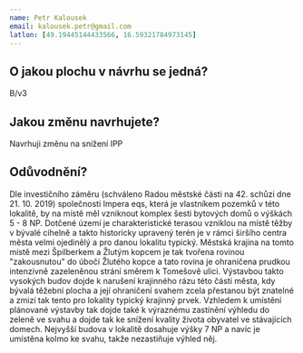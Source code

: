 ```yaml
---
name: Petr Kalousek
email: kalousek.petr@gmail.com
latlon: [49.19445144433566, 16.59321784973145]
---
```


## O jakou plochu v návrhu se jedná?

B/v3

## Jakou změnu navrhujete?

Navrhuji změnu na snížení IPP

## Odůvodnění?

Dle investičního záměru (schváleno Radou městské části na 42. schůzi dne 21. 10. 2019) společnosti Impera eqs, která je vlastníkem pozemků v této lokalitě, by na místě měl vzniknout komplex šesti bytových domů o výškách 5 - 8 NP.
Dotčené území je charakteristické terasou vzniklou na místě těžby v bývalé cihelně a takto historicky upravený terén je v rámci širšího centra města velmi ojedinělý a pro danou lokalitu typický. Městská krajina na tomto místě mezi Špilberkem a Žlutým kopcem je tak tvořena rovinou "zakousnutou" do úbočí Žlutého kopce a tato rovina je ohraničena prudkou intenzivně zazeleněnou strání směrem k Tomešově ulici.
Výstavbou takto vysokých budov dojde k narušení krajinného rázu této části města, kdy bývalá těžební plocha a její ohraničení svahem zcela přestanou být znatelné a zmizí tak tento pro lokality typický krajinný prvek. Vzhledem k umístění plánované výstavby tak dojde také k výraznému zastínění výhledu do zeleně ve svahu a dojde tak ke snížení kvality života obyvatel ve stávajících domech. Nejvyšší budova v lokalitě dosahuje výšky 7 NP a navíc je umístěna kolmo ke svahu, takže nezastiňuje výhled něj.


